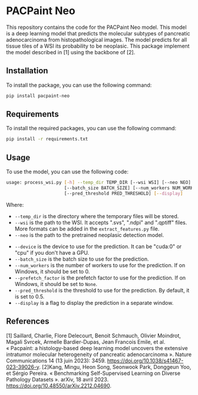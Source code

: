 # PACPaint Neo

This repository contains the code for the PACPaint Neo model. This model is a deep learning model that predicts the molecular subtypes of pancreatic adenocarcinoma from histopathological images. The model predicts for all tissue tiles of a WSI its probability to be neoplasic.
This package implement the model described in [1] using the backbone of [2].

## Installation

To install the package, you can use the following command:

```bash
pip install pacpaint-neo
```

## Requirements

To install the required packages, you can use the following command:

```bash
pip install -r requirements.txt
```

## Usage

To use the model, you can use the following code:

```bash
usage: process_wsi.py [-h] --temp_dir TEMP_DIR [--wsi WSI] [--neo NEO] [--device {cuda:0,cpu}]
                      [--batch_size BATCH_SIZE] [--num_workers NUM_WORKERS] [--prefetch_factor PREFETCH_FACTOR]
                      [--pred_threshold PRED_THRESHOLD] [--display]
```

Where:
- `--temp_dir` is the directory where the temporary files will be stored.
- `--wsi` is the path to the WSI. It accepts ".svs", ".ndpi" and ".qptiff" files. More formats can be added in the `extract_features.py` file.
- `--neo` is the path to the pretrained neoplasic detection model.
<!-- - `--comp` is the path to the pretrained molecular subtype prediction model. -->
- `--device` is the device to use for the prediction. It can be "cuda:0" or "cpu" if you don't have a GPU.
- `--batch_size` is the batch size to use for the prediction.
- `--num_workers` is the number of workers to use for the prediction. If on Windows, it should be set to 0.
- `--prefetch_factor` is the prefetch factor to use for the prediction. If on Windows, it should be set to `None`.
- `--pred_threshold` is the threshold to use for the prediction. By default, it is set to 0.5.
- `--display` is a flag to display the prediction in a separate window.


## References
[1] Saillard, Charlie, Flore Delecourt, Benoit Schmauch, Olivier Moindrot, Magali Svrcek, Armelle Bardier-Dupas, Jean Francois Emile, et al. « Pacpaint: a histology-based deep learning model uncovers the extensive intratumor molecular heterogeneity of pancreatic adenocarcinoma ». Nature Communications 14 (13 juin 2023): 3459. https://doi.org/10.1038/s41467-023-39026-y.
[2]Kang, Mingu, Heon Song, Seonwook Park, Donggeun Yoo, et Sérgio Pereira. « Benchmarking Self-Supervised Learning on Diverse Pathology Datasets ». arXiv, 18 avril 2023. https://doi.org/10.48550/arXiv.2212.04690.

